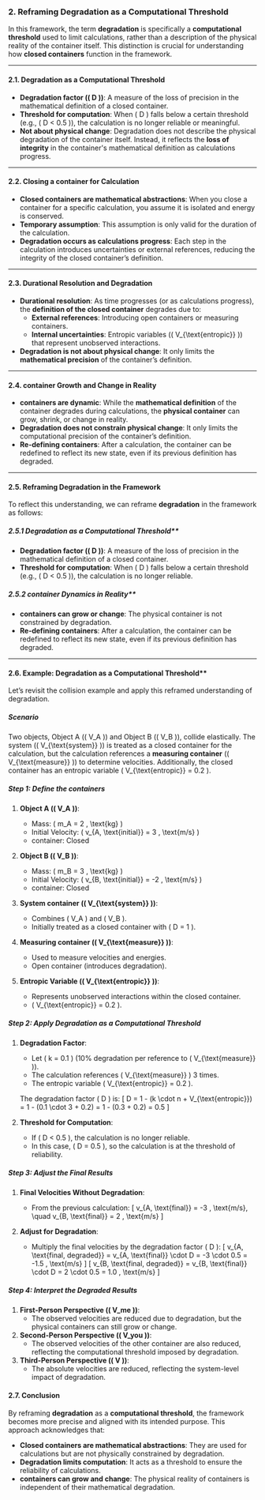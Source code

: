 ### 2. Reframing Degradation as a Computational Threshold

In this framework, the term **degradation** is specifically a **computational threshold** used to limit calculations, rather than a description of the physical reality of the container itself. This distinction is crucial for understanding how **closed containers** function in the framework.

---

#### 2.1. Degradation as a Computational Threshold

- **Degradation factor (\( D \))**: A measure of the loss of precision in the mathematical definition of a closed container.
- **Threshold for computation**: When \( D \) falls below a certain threshold (e.g., \( D < 0.5 \)), the calculation is no longer reliable or meaningful.
- **Not about physical change**: Degradation does not describe the physical degradation of the container itself. Instead, it reflects the **loss of integrity** in the container's mathematical definition as calculations progress.

---

#### 2.2. Closing a container for Calculation

- **Closed containers are mathematical abstractions**: When you close a container for a specific calculation, you assume it is isolated and energy is conserved.
- **Temporary assumption**: This assumption is only valid for the duration of the calculation.
- **Degradation occurs as calculations progress**: Each step in the calculation introduces uncertainties or external references, reducing the integrity of the closed container’s definition.

---

#### 2.3. Durational Resolution and Degradation

- **Durational resolution**: As time progresses (or as calculations progress), the **definition of the closed container** degrades due to:
  - **External references**: Introducing open containers or measuring containers.
  - **Internal uncertainties**: Entropic variables (\( V_{\text{entropic}} \)) that represent unobserved interactions.
- **Degradation is not about physical change**: It only limits the **mathematical precision** of the container’s definition.

---

#### 2.4. container Growth and Change in Reality

- **containers are dynamic**: While the **mathematical definition** of the container degrades during calculations, the **physical container** can grow, shrink, or change in reality.
- **Degradation does not constrain physical change**: It only limits the computational precision of the container’s definition.
- **Re-defining containers**: After a calculation, the container can be redefined to reflect its new state, even if its previous definition has degraded.

---

#### 2.5. Reframing Degradation in the Framework

To reflect this understanding, we can reframe **degradation** in the framework as follows:

##### 2.5.1 Degradation as a Computational Threshold**
- **Degradation factor (\( D \))**: A measure of the loss of precision in the mathematical definition of a closed container.
- **Threshold for computation**: When \( D \) falls below a certain threshold (e.g., \( D < 0.5 \)), the calculation is no longer reliable.

##### 2.5.2 container Dynamics in Reality**
- **containers can grow or change**: The physical container is not constrained by degradation.
- **Re-defining containers**: After a calculation, the container can be redefined to reflect its new state, even if its previous definition has degraded.

---

#### 2.6. Example: Degradation as a Computational Threshold**

Let’s revisit the collision example and apply this reframed understanding of degradation.

##### **Scenario**
Two objects, Object A (\( V_A \)) and Object B (\( V_B \)), collide elastically. The system (\( V_{\text{system}} \)) is treated as a closed container for the calculation, but the calculation references a **measuring container** (\( V_{\text{measure}} \)) to determine velocities. Additionally, the closed container has an entropic variable \( V_{\text{entropic}} = 0.2 \).

##### **Step 1: Define the containers**
1. **Object A (\( V_A \))**:
   - Mass: \( m_A = 2 \, \text{kg} \)
   - Initial Velocity: \( v_{A, \text{initial}} = 3 \, \text{m/s} \)
   - container: Closed

2. **Object B (\( V_B \))**:
   - Mass: \( m_B = 3 \, \text{kg} \)
   - Initial Velocity: \( v_{B, \text{initial}} = -2 \, \text{m/s} \)
   - container: Closed

3. **System container (\( V_{\text{system}} \))**:
   - Combines \( V_A \) and \( V_B \).
   - Initially treated as a closed container with \( D = 1 \).

4. **Measuring container (\( V_{\text{measure}} \))**:
   - Used to measure velocities and energies.
   - Open container (introduces degradation).

5. **Entropic Variable (\( V_{\text{entropic}} \))**:
   - Represents unobserved interactions within the closed container.
   - \( V_{\text{entropic}} = 0.2 \).

##### **Step 2: Apply Degradation as a Computational Threshold**
1. **Degradation Factor**:
   - Let \( k = 0.1 \) (10% degradation per reference to \( V_{\text{measure}} \)).
   - The calculation references \( V_{\text{measure}} \) 3 times.
   - The entropic variable \( V_{\text{entropic}} = 0.2 \).

   The degradation factor \( D \) is:
   \[
   D = 1 - (k \cdot n + V_{\text{entropic}}) = 1 - (0.1 \cdot 3 + 0.2) = 1 - (0.3 + 0.2) = 0.5
   \]

2. **Threshold for Computation**:
   - If \( D < 0.5 \), the calculation is no longer reliable.
   - In this case, \( D = 0.5 \), so the calculation is at the threshold of reliability.

##### **Step 3: Adjust the Final Results**
1. **Final Velocities Without Degradation**:
   - From the previous calculation:
     \[
     v_{A, \text{final}} = -3 \, \text{m/s}, \quad v_{B, \text{final}} = 2 \, \text{m/s}
     \]

2. **Adjust for Degradation**:
   - Multiply the final velocities by the degradation factor \( D \):
     \[
     v_{A, \text{final, degraded}} = v_{A, \text{final}} \cdot D = -3 \cdot 0.5 = -1.5 \, \text{m/s}
     \]
     \[
     v_{B, \text{final, degraded}} = v_{B, \text{final}} \cdot D = 2 \cdot 0.5 = 1.0 \, \text{m/s}
     \]

##### **Step 4: Interpret the Degraded Results**
1. **First-Person Perspective (\( V_me \))**:
   - The observed velocities are reduced due to degradation, but the physical containers can still grow or change.
2. **Second-Person Perspective (\( V_you \))**:
   - The observed velocities of the other container are also reduced, reflecting the computational threshold imposed by degradation.
3. **Third-Person Perspective (\( V \))**:
   - The absolute velocities are reduced, reflecting the system-level impact of degradation.
   
#### 2.7. Conclusion

By reframing **degradation** as a **computational threshold**, the framework becomes more precise and aligned with its intended purpose. This approach acknowledges that:
- **Closed containers are mathematical abstractions**: They are used for calculations but are not physically constrained by degradation.
- **Degradation limits computation**: It acts as a threshold to ensure the reliability of calculations.
- **containers can grow and change**: The physical reality of containers is independent of their mathematical degradation.